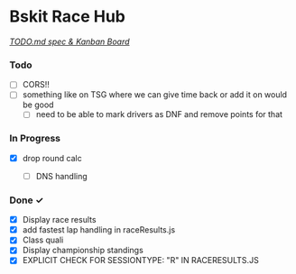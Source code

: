 # Bskit Race Hub

<em>[TODO.md spec & Kanban Board](https://bit.ly/3fCwKfM)</em>

### Todo

- [ ] CORS!!
- [ ] something like on TSG where we can give time back or add it on would be good
  - [ ] need to be able to mark drivers as DNF and remove points for that

### In Progress
- [x] drop round calc
  - [ ] DNS handling


### Done ✓
- [x] Display race results
- [x] add fastest lap handling in raceResults.js
- [x] Class quali  
- [x] Display championship standings
- [x] EXPLICIT CHECK FOR SESSIONTYPE: "R" IN RACERESULTS.JS 
